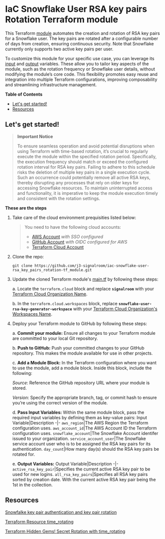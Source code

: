 # IaC Snowflake User RSA key pairs Rotation Terraform module
This Terraform [module](https://developer.hashicorp.com/terraform/language/modules) automates the creation and rotation of RSA key pairs for a Snowflake user. The key pairs are rotated after a configurable number of days from creation, ensuring continuous security.  Note that Snowflake currently only supports two active key pairs per user.

To customize this module for your specific use case, you can leverage its [input](https://developer.hashicorp.com/terraform/language/values/variables) and [output](https://developer.hashicorp.com/terraform/language/values/outputs) variables.  These allow you to tailor key aspects of the module, such as the rotation frequency or Snowflake user details, without modifying the module’s core code.  This flexibility promotes easy reuse and integration into multiple Terraform configurations, improving composability and streamlining infrastructure management.

**Table of Contents**

<!-- toc -->
+ [Let's get started!](#lets-get-started)
+ [Resources](#resources)
<!-- tocstop -->

## Let's get started!

> **Important Notice**
>
> To ensure seamless operation and avoid potential disruptions when using Terraform with time-based rotation, it’s crucial to regularly execute the module within the specified rotation period. Specifically, the execution frequency should match or exceed the configured rotation interval for RSA key pairs. Failing to adhere to this schedule risks the deletion of multiple key pairs in a single execution cycle. Such an occurrence could potentially remove all active RSA keys, thereby disrupting any processes that rely on older keys for accessing Snowflake resources. To maintain uninterrupted access and functionality, it is imperative to keep the module execution timely and consistent with the rotation settings.

**These are the steps**

1. Take care of the cloud environment prequisities listed below:
    > You need to have the following cloud accounts:
    > - [AWS Account](https://signin.aws.amazon.com/) *with SSO configured*
    > - [GitHub Account](https://github.com) *with OIDC configured for AWS*
    > - [Terraform Cloud Account](https://app.terraform.io/)

2. Clone the repo:
    ```shell
    git clone https://github.com/j3-signalroom/iac-snowflake-user-rsa_key_pairs_rotation-tf_module.git
    ```

3. Update the cloned Terraform module's [main.tf](main.tf) by following these steps:

    a. Locate the `terraform.cloud` block and replace **`signalroom`** with your [Terraform Cloud Organization Name](https://developer.hashicorp.com/terraform/cloud-docs/users-teams-organizations/organizations).

    b. In the `terraform.cloud.workspaces` block, replace **`snowflake-user-rsa-key-generator-workspace`** with your [Terraform Cloud Organization's Workspaces Name](https://developer.hashicorp.com/terraform/cloud-docs/workspaces).

4.  Deploy your Terraform module to GitHub by following these steps:

	a. **Commit your module:**  Ensure all changes to your Terraform module are committed to your local Git repository.

	b. **Push to GitHub:**  Push your committed changes to your GitHub repository.  This makes the module available for use in other projects.

	c. **Add a Module Block:**  In the Terraform configuration where you want to use the module, add a module block.  Inside this block, include the following:

	*Source*: Reference the GitHub repository URL where your module is stored.

	*Version*: Specify the appropriate branch, tag, or commit hash to ensure you’re using the correct version of the module.

    d. **Pass Input Variables:**  Within the same module block, pass the required input variables by defining them as key-value pairs:
    Input Variable|Description
    -|-
    `aws_region`|The AWS Region the Terraform configuration uses.
    `aws_account_id`|The AWS Account ID the Terraform configuration uses.
    `snowflake_account`|The Snowflake Account identifer issued to your organization.
    `service_account_user`|The Snowflake service account user who is to be assigned the RSA key pairs for its authentication.
    `day_count`|How many day(s) should the RSA key pairs be rotated for.

    e. **Output Variables:**
    Output Variable|Description
    -|-
    `active_rsa_key_pair`|Specifies the current active RSA key pair to be used for new logins.
    `all_rsa_key_pairs`|Specifies all RSA key pairs sorted by creation date.  With the current active RSA key pair being the 1st in the collection.

## Resources
[Snowfalke key pair authentication and key pair rotation](https://docs.snowflake.com/en/user-guide/key-pair-auth)

[Terraform Resource time_rotating](https://registry.terraform.io/providers/hashicorp/time/latest/docs/resources/rotating.html)

[Terraform Hidden Gems! Secret Rotation with time_rotating](https://medium.com/cloud-native-daily/terraform-hidden-gems-secret-rotation-with-time-rotating-72ae8683ef7f)
